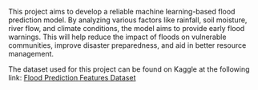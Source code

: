 This project aims to develop a reliable machine learning-based flood prediction model. By analyzing various factors like rainfall, soil moisture, river flow, and climate conditions, the model aims to provide early flood warnings. This will help reduce the impact of floods on vulnerable communities, improve disaster preparedness, and aid in better resource management.

The dataset used for this project can be found on Kaggle at the following link:
[Flood Prediction Features Dataset](https://www.kaggle.com/datasets/huli12/flood-prediction-features/data)
